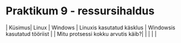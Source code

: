 # Praktikum 9 - ressursihaldus
| Küsimus| Linux | Windows | Linuxis kasutatud käsklus | Windowsis kasutatud tööriist |
| Mitu protsessi kokku arvutis käib?| | | | |
